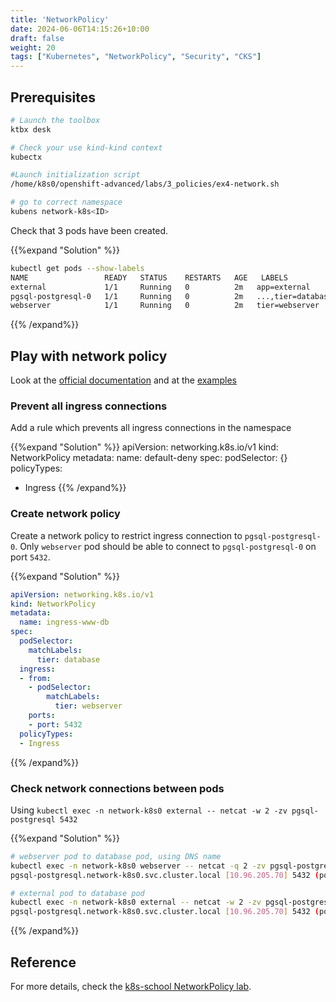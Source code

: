 ```yaml
---
title: 'NetworkPolicy'
date: 2024-06-06T14:15:26+10:00
draft: false
weight: 20
tags: ["Kubernetes", "NetworkPolicy", "Security", "CKS"]
---
```


## Prerequisites

```bash
# Launch the toolbox
ktbx desk

# Check your use kind-kind context
kubectx

#Launch initialization script
/home/k8s0/openshift-advanced/labs/3_policies/ex4-network.sh

# go to correct namespace
kubens network-k8s<ID>
```

Check that 3 pods have been created.

{{%expand "Solution" %}}
```bash
kubectl get pods --show-labels
NAME                 READY   STATUS    RESTARTS   AGE   LABELS
external             1/1     Running   0          2m   app=external
pgsql-postgresql-0   1/1     Running   0          2m   ...,tier=database
webserver            1/1     Running   0          2m   tier=webserver
```
{{% /expand%}}



## Play with network policy

Look at the [official documentation](https://kubernetes.io/docs/concepts/services-networking/network-policies/#the-networkpolicy-resource) and at the [examples](https://github.com/ahmetb/kubernetes-network-policy-recipes)

### Prevent all ingress connections

Add a rule which prevents all ingress connections in the namespace

{{%expand "Solution" %}}
apiVersion: networking.k8s.io/v1
kind: NetworkPolicy
metadata:
  name: default-deny
spec:
  podSelector: {}
  policyTypes:
  - Ingress
{{% /expand%}}

### Create network policy

Create a network policy to restrict ingress connection to `pgsql-postgresql-0`. Only `webserver` pod should be able to connect to `pgsql-postgresql-0` on port `5432`.

{{%expand "Solution" %}}
```yaml
apiVersion: networking.k8s.io/v1
kind: NetworkPolicy
metadata:
  name: ingress-www-db
spec:
  podSelector:
    matchLabels:
      tier: database
  ingress:
  - from:
    - podSelector:
        matchLabels:
          tier: webserver
    ports:
    - port: 5432
  policyTypes:
  - Ingress
```
{{% /expand%}}

### Check network connections between pods
Using `kubectl exec -n network-k8s0 external -- netcat -w 2 -zv pgsql-postgresql 5432`

{{%expand "Solution" %}}
```bash
# webserver pod to database pod, using DNS name
kubectl exec -n network-k8s0 webserver -- netcat -q 2 -zv pgsql-postgresql 5432
pgsql-postgresql.network-k8s0.svc.cluster.local [10.96.205.70] 5432 (postgresql) open

# external pod to database pod
kubectl exec -n network-k8s0 external -- netcat -w 2 -zv pgsql-postgresql 5432
pgsql-postgresql.network-k8s0.svc.cluster.local [10.96.205.70] 5432 (postgresql) : Connection timed out
```
{{% /expand%}}

## Reference
For more details, check the [k8s-school NetworkPolicy lab](https://github.com/k8s-school/k8s-advanced/tree/master/labs/3_policies/ex4-network.sh).
